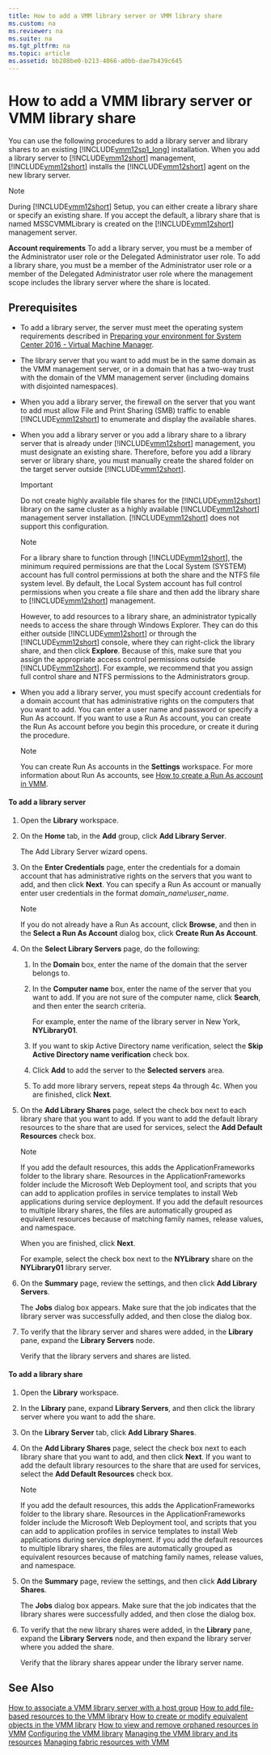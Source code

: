 ```yaml
---
title: How to add a VMM library server or VMM library share
ms.custom: na
ms.reviewer: na
ms.suite: na
ms.tgt_pltfrm: na
ms.topic: article
ms.assetid: bb288be0-b213-4066-a0bb-dae7b439c645
---
```

# How to add a VMM library server or VMM library share
You can use the following procedures to add a library server and library shares to an existing [!INCLUDE[vmm12sp1_long](./Token/vmm12sp1_long_md.md)] installation. When you add a library server to [!INCLUDE[vmm12short](./Token/vmm12short_md.md)] management, [!INCLUDE[vmm12short](./Token/vmm12short_md.md)] installs the [!INCLUDE[vmm12short](./Token/vmm12short_md.md)] agent on the new library server.

> [!NOTE]
> During [!INCLUDE[vmm12short](./Token/vmm12short_md.md)] Setup, you can either create a library share or specify an existing share. If you accept the default, a library share that is named MSSCVMMLibrary is created on the [!INCLUDE[vmm12short](./Token/vmm12short_md.md)] management server.

**Account requirements** To add a library server, you must be a member of the Administrator user role or the Delegated Administrator user role. To add a library share, you must be a member of the Administrator user role or a member of the Delegated Administrator user role where the management scope includes the library server where the share is located.

## Prerequisites

-   To add a library server, the server must meet the operating system requirements described in [Preparing your environment for System Center 2016 - Virtual Machine Manager](./Preparing-your-environment-for-System-Center-2016---Virtual-Machine-Manager.md).

-   The library server that you want to add must be in the same domain as the VMM management server, or in a domain that has a two\-way trust with the domain of the VMM management server \(including domains with disjointed namespaces\).

-   When you add a library server, the firewall on the server that you want to add must allow File and Print Sharing \(SMB\) traffic to enable [!INCLUDE[vmm12short](./Token/vmm12short_md.md)] to enumerate and display the available shares.

-   When you add a library server or you add a library share to a library server that is already under [!INCLUDE[vmm12short](./Token/vmm12short_md.md)] management, you must designate an existing share. Therefore, before you add a library server or library share, you must manually create the shared folder on the target server outside [!INCLUDE[vmm12short](./Token/vmm12short_md.md)].

    > [!IMPORTANT]
    > Do not create highly available file shares for the [!INCLUDE[vmm12short](./Token/vmm12short_md.md)] library on the same cluster as a highly available [!INCLUDE[vmm12short](./Token/vmm12short_md.md)] management server installation. [!INCLUDE[vmm12short](./Token/vmm12short_md.md)] does not support this configuration.

    > [!NOTE]
    > For a library share to function through [!INCLUDE[vmm12short](./Token/vmm12short_md.md)], the minimum required permissions are that the Local System \(SYSTEM\) account has full control permissions at both the share and the NTFS file system level. By default, the Local System account has full control permissions when you create a file share and then add the library share to [!INCLUDE[vmm12short](./Token/vmm12short_md.md)] management.
    > 
    > However, to add resources to a library share, an administrator typically needs to access the share through Windows Explorer. They can do this either outside [!INCLUDE[vmm12short](./Token/vmm12short_md.md)] or through the [!INCLUDE[vmm12short](./Token/vmm12short_md.md)] console, where they can right\-click the library share, and then click **Explore**. Because of this, make sure that you assign the appropriate access control permissions outside [!INCLUDE[vmm12short](./Token/vmm12short_md.md)]. For example, we recommend that you assign full control share and NTFS permissions to the Administrators group.

-   When you add a library server, you must specify account credentials for a domain account that has administrative rights on the computers that you want to add. You can enter a user name and password or specify a Run As account. If you want to use a Run As account, you can create the Run As account before you begin this procedure, or create it during the procedure.

    > [!NOTE]
    > You can create Run As accounts in the **Settings** workspace. For more information about Run As accounts, see [How to create a Run As account in VMM](./How-to-create-a-Run-As-account-in-VMM.md).

#### To add a library server

1.  Open the **Library** workspace.

2.  On the **Home** tab, in the **Add** group, click **Add Library Server**.

    The Add Library Server wizard opens.

3.  On the **Enter Credentials** page, enter the credentials for a domain account that has administrative rights on the servers that you want to add, and then click **Next**. You can specify a Run As account or manually enter user credentials in the format *domain\_name*\\*user\_name*.

    > [!NOTE]
    > If you do not already have a Run As account, click **Browse**, and then in the **Select a Run As Account** dialog box, click **Create Run As Account**.

4.  On the **Select Library Servers** page, do the following:

    1.  In the **Domain** box, enter the name of the domain that the server belongs to.

    2.  In the **Computer name** box, enter the name of the server that you want to add. If you are not sure of the computer name, click **Search**, and then enter the search criteria.

        For example, enter the name of the library server in New York, **NYLibrary01**.

    3.  If you want to skip Active Directory name verification, select the **Skip Active Directory name verification** check box.

    4.  Click **Add** to add the server to the **Selected servers** area.

    5.  To add more library servers, repeat steps 4a through 4c. When you are finished, click **Next**.

5.  On the **Add Library Shares** page, select the check box next to each library share that you want to add. If you want to add the default library resources to the share that are used for services, select the **Add Default Resources** check box.

    > [!NOTE]
    > If you add the default resources, this adds the ApplicationFrameworks folder to the library share. Resources in the ApplicationFrameworks folder include the Microsoft Web Deployment tool, and scripts that you can add to application profiles in service templates to install Web applications during service deployment. If you add the default resources to multiple library shares, the files are automatically grouped as equivalent resources because of matching family names, release values, and namespace.

    When you are finished, click **Next**.

    For example, select the check box next to the **NYLibrary** share on the **NYLibrary01** library server.

6.  On the **Summary** page, review the settings, and then click **Add Library Servers**.

    The **Jobs** dialog box appears. Make sure that the job indicates that the library server was successfully added, and then close the dialog box.

7.  To verify that the library server and shares were added, in the **Library** pane, expand the **Library Servers** node.

    Verify that the library servers and shares are listed.

#### To add a library share

1.  Open the **Library** workspace.

2.  In the **Library** pane, expand **Library Servers**, and then click the library server where you want to add the share.

3.  On the **Library Server** tab, click **Add Library Shares**.

4.  On the **Add Library Shares** page, select the check box next to each library share that you want to add, and then click **Next**. If you want to add the default library resources to the share that are used for services, select the **Add Default Resources** check box.

    > [!NOTE]
    > If you add the default resources, this adds the ApplicationFrameworks folder to the library share. Resources in the ApplicationFrameworks folder include the Microsoft Web Deployment tool, and scripts that you can add to application profiles in service templates to install Web applications during service deployment. If you add the default resources to multiple library shares, the files are automatically grouped as equivalent resources because of matching family names, release values, and namespace.

5.  On the **Summary** page, review the settings, and then click **Add Library Shares**.

    The **Jobs** dialog box appears. Make sure that the job indicates that the library shares were successfully added, and then close the dialog box.

6.  To verify that the new library shares were added, in the **Library** pane, expand the **Library Servers** node, and then expand the library server where you added the share.

    Verify that the library shares appear under the library server name.

## See Also
[How to associate a VMM library server with a host group](./How-to-associate-a-VMM-library-server-with-a-host-group.md)
[How to add file-based resources to the VMM library](./How-to-add-file-based-resources-to-the-VMM-library.md)
[How to create or modify equivalent objects in the VMM library](./How-to-create-or-modify-equivalent-objects-in-the-VMM-library.md)
[How to view and remove orphaned resources in VMM](./How-to-view-and-remove-orphaned-resources-in-VMM.md)
[Configuring the VMM library](./Configuring-the-VMM-library.md)
[Managing the VMM library and its resources](./Managing-the-VMM-library-and-its-resources.md)
[Managing fabric resources with VMM](./Managing-fabric-resources-with-VMM.md)


